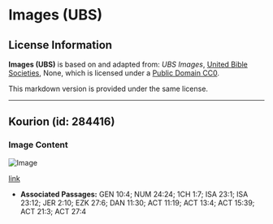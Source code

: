 # Images (UBS)

## License Information

**Images (UBS)** is based on and adapted from: _UBS Images_, [United Bible Societies](https://unitedbiblesocieties.org/), None, which is licensed under a [Public Domain CC0](https://creativecommons.org/public-domain/cc0/).

This markdown version is provided under the same license.



--------------------------------

## Kourion (id: 284416)

### Image Content

![Image](https://cdn.aquifer.bible/aquifer-content/resources/Media/WEB-0205_kourion.jpg)

[link](https://cdn.aquifer.bible/aquifer-content/resources/Media/WEB-0205_kourion.jpg)

* **Associated Passages:** GEN 10:4; NUM 24:24; 1CH 1:7; ISA 23:1; ISA 23:12; JER 2:10; EZK 27:6; DAN 11:30; ACT 11:19; ACT 13:4; ACT 15:39; ACT 21:3; ACT 27:4

